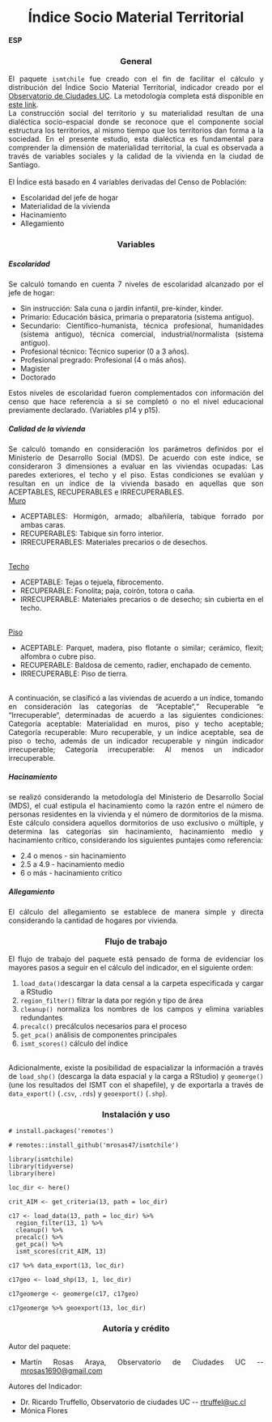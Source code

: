 # Índice Socio Material Territorial

#### ESP

### General

El paquete ```ismtchile``` fue creado con el fin de facilitar el cálculo y distribución del Índice Socio Material Territorial, indicador creado por el <a href='https://www.observatoriodeciudades.com'> Observatorio de Ciudades UC</a>. La metodología completa está disponible en <a href='https://ideocuc-ocuc.hub.arcgis.com/datasets/6ed956450cfc4293b7d90df3ce3474e4/about'>este link</a>. </br> La construcción social del territorio y su materialidad resultan de una dialéctica socio-espacial donde se reconoce que el componente social estructura los territorios, al mismo tiempo que los territorios dan forma a la sociedad. En el presente estudio, esta dialéctica es fundamental para comprender la dimensión de materialidad territorial, la cual es observada a través de variables sociales y la calidad de la vivienda en la ciudad de Santiago. </br> </br> El Índice está basado en 4 variables derivadas del Censo de Población: <ul><li>Escolaridad del jefe de hogar</li><li>Materialidad de la vivienda</li><li>Hacinamiento</li><li>Allegamiento</li></ul>

### Variables 

##### <b>Escolaridad</b>

Se calculó tomando en cuenta 7 niveles de escolaridad alcanzado por el jefe de hogar: <ul><li>Sin instrucción: Sala cuna o jardín infantil, pre-kínder, kínder.</li><li>Primario: Educación básica, primaria o preparatoria (sistema antiguo).</li><li>Secundario: Científico-humanista, técnica profesional, humanidades (sistema antiguo), técnica comercial, industrial/normalista (sistema antiguo).</li><li>Profesional técnico: Técnico superior (0 a 3 años).</li><li>Profesional pregrado: Profesional (4 o más años).</li><li>Magister</li><li>Doctorado</li></ul> Estos niveles de escolaridad fueron complementados con información del censo que hace referencia a si se completó o no el nivel educacional previamente declarado. (Variables p14 y p15).

##### <b>Calidad de la vivienda</b>

Se calculó tomando en consideración los parámetros definidos por el Ministerio de Desarrollo Social (MDS). De acuerdo con este índice, se consideraron 3 dimensiones a evaluar en las viviendas ocupadas: Las paredes exteriores, el techo y el piso. Estas condiciones se evalúan y resultan en un índice de la vivienda basado en aquellas que son ACEPTABLES, RECUPERABLES e IRRECUPERABLES. </br> <u>Muro</u> <ul><li>ACEPTABLES: Hormigón, armado; albañilería, tabique forrado por ambas caras.</li><li>RECUPERABLES: Tabique sin forro interior.</li><li>IRRECUPERABLES: Materiales precarios o de desechos.</li></ul> </br> <u>Techo</u> <ul><li>ACEPTABLE: Tejas o tejuela, fibrocemento.</li><li>RECUPERABLE: Fonolita; paja, coirón, totora o caña.</li><li>IRRECUPERABLE: Materiales precarios o de desecho; sin cubierta en el techo.</li></ul> </br> <u>Piso</u> <ul><li>ACEPTABLE: Parquet, madera, piso flotante o similar; cerámico, flexit; alfombra o cubre piso.</li><li>RECUPERABLE: Baldosa de cemento, radier, enchapado de cemento.</li><li>IRRECUPERABLE: Piso de tierra.</li></ul> </br> A continuación, se clasificó a las viviendas de acuerdo a un índice, tomando en consideración las categorías de “Aceptable“,“ Recuperable “e “Irrecuperable“, determinadas de acuerdo a las siguientes condiciones: Categoría aceptable: Materialidad en muros, piso y techo aceptable; Categoría recuperable: Muro recuperable, y un índice aceptable, sea de piso o techo, además de un indicador recuperable y ningún indicador irrecuperable; Categoría irrecuperable: Al menos un indicador irrecuperable.

##### <b>Hacinamiento</b>

se realizó considerando la metodología del Ministerio de Desarrollo Social (MDS), el cual estipula el hacinamiento como la razón entre el número de personas residentes en la vivienda y el número de dormitorios de la misma. Este cálculo considera aquellos dormitorios de uso exclusivo o múltiple, y determina las categorías sin hacinamiento, hacinamiento medio y hacinamiento crítico, considerando los siguientes puntajes como referencia: </br> <ul><li>2.4 o menos - sin hacinamiento</li><li>2.5 a 4.9 - hacinamiento medio</li><li>6 o más - hacinamiento crítico</li></ul>

##### <b>Allegamiento</b>

El cálculo del allegamiento se establece de manera simple y directa considerando la cantidad de hogares por vivienda.

### Flujo de trabajo

El flujo de trabajo del paquete está pensado de forma de evidenciar los mayores pasos a seguir en el cálculo del indicador, en el siguiente orden:  </br> <ol><li>```load_data()```descargar la data censal a la carpeta especificada y cargar a RStudio</li><li>```region_filter()``` filtrar la data por región y tipo de área</li><li>```cleanup()``` normaliza los nombres de los campos y elimina variables redundantes</li><li>```precalc()``` precálculos necesarios para el proceso</li><li>```get_pca()``` análisis de componentes principales</li><li>```ismt_scores()``` cálculo del índice</li></ol> </br> Adicionalmente, existe la posibilidad de espacializar la información a través de ```load_shp()``` (descarga la data espacial y la carga a RStudio) y ```geomerge()``` (une los resultados del ISMT con el shapefile), y de exportarla a través de ```data_export()``` (```.csv```, ```.rds```) y ```geoexport()``` (```.shp```).

### Instalación y uso

```
# install.packages('remotes')

# remotes::install_github('mrosas47/ismtchile')

library(ismtchile)
library(tidyverse)
library(here)

loc_dir <- here()

crit_AIM <- get_criteria(13, path = loc_dir)

c17 <- load_data(13, path = loc_dir) %>% 
  region_filter(13, 1) %>% 
  cleanup() %>% 
  precalc() %>% 
  get_pca() %>% 
  ismt_scores(crit_AIM, 13)
  
c17 %>% data_export(13, loc_dir)

c17geo <- load_shp(13, 1, loc_dir)

c17geomerge <- geomerge(c17, c17geo)

c17geomerge %>% geoexport(13, loc_dir)
```

### Autoría y crédito

Autor del paquete: </br> <ul><li>Martín Rosas Araya, Observatorio de Ciudades UC -- mrosas1690@gmail.com</li></ul>
Autores del Indicador: </br> <ul><li>Dr. Ricardo Truffello, Observatorio de ciudades UC -- rtruffel@uc.cl</li><li>Mónica Flores</li></ul>

<style>
  html {text-align: justify;}
  h1, h3 {text-align: center;}
</style>
